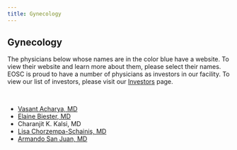 ```yaml
---
title: Gynecology
---
```


<section id="content">
	<div class="container_24">
		<div class="grid_24">
			<div class="wrapper">
				<div class="grid_17 alpha rt-ident-bot-1">
					<div class="rt-inner-ident-3">
						<h2 class="ident-bot-3">Gynecology</h2>
						<div class="line ident-bot-13"></div>
						<div class="wrapper ident-bot-5">
						<p>The physicians below whose names are in the color blue have a website.  To view their website and learn more about them, please select their names. EOSC is proud to have a number of physicians as investors in our facility. To view our list of investors, please visit our <a href="/patients/investors">Investors</a> page.</p>
						<p>&nbsp;</p>
							<div class="grid_8 alpha rt-ident-bot-2">
								<div class="wrapper ident-bot-15"></div>
								<ul class="list-2">
									<li><a href="https://www.eehealth.org/find-a-doctor/a/acharya-vasant" target="_blank">Vasant Acharya, MD</a></li>
									<li><a href="https://www.eehealth.org/find-a-doctor/b/biester-elaine" target="_blank">Elaine Biester, MD</a></li>
									<li>Charanjit K. Kalsi, MD</li>
									<li><a href="https://www.eehealth.org/find-a-doctor/c/chorzempa-schainis-lisa" target="_blank">Lisa Chorzempa-Schainis, MD</a></li>
									<li><a href="https://www.eehealth.org/find-a-doctor/s/san-juan-armando" target="_blank">Armando San Juan, MD</a></li>
								</ul>
							</div>
							<div class="grid_8 omega">
								<div class="wrapper ident-bot-15"></div>
							</div>
						</div>
					</div>
				</div>